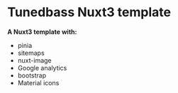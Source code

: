 # Tunedbass Nuxt3 template

**A Nuxt3 template with:**
- pinia
- sitemaps
- nuxt-image
- Google analytics
- bootstrap
- Material icons
